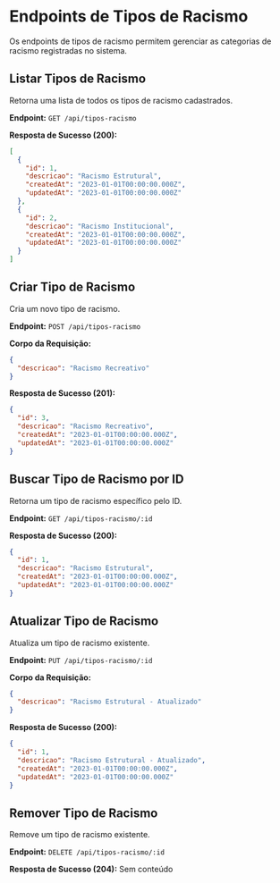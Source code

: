 # Endpoints de Tipos de Racismo

Os endpoints de tipos de racismo permitem gerenciar as categorias de racismo registradas no sistema.

## Listar Tipos de Racismo

Retorna uma lista de todos os tipos de racismo cadastrados.

**Endpoint:** `GET /api/tipos-racismo`

**Resposta de Sucesso (200):**
```json
[
  {
    "id": 1,
    "descricao": "Racismo Estrutural",
    "createdAt": "2023-01-01T00:00:00.000Z",
    "updatedAt": "2023-01-01T00:00:00.000Z"
  },
  {
    "id": 2,
    "descricao": "Racismo Institucional",
    "createdAt": "2023-01-01T00:00:00.000Z",
    "updatedAt": "2023-01-01T00:00:00.000Z"
  }
]
```

## Criar Tipo de Racismo

Cria um novo tipo de racismo.

**Endpoint:** `POST /api/tipos-racismo`

**Corpo da Requisição:**
```json
{
  "descricao": "Racismo Recreativo"
}
```

**Resposta de Sucesso (201):**
```json
{
  "id": 3,
  "descricao": "Racismo Recreativo",
  "createdAt": "2023-01-01T00:00:00.000Z",
  "updatedAt": "2023-01-01T00:00:00.000Z"
}
```

## Buscar Tipo de Racismo por ID

Retorna um tipo de racismo específico pelo ID.

**Endpoint:** `GET /api/tipos-racismo/:id`

**Resposta de Sucesso (200):**
```json
{
  "id": 1,
  "descricao": "Racismo Estrutural",
  "createdAt": "2023-01-01T00:00:00.000Z",
  "updatedAt": "2023-01-01T00:00:00.000Z"
}
```

## Atualizar Tipo de Racismo

Atualiza um tipo de racismo existente.

**Endpoint:** `PUT /api/tipos-racismo/:id`

**Corpo da Requisição:**
```json
{
  "descricao": "Racismo Estrutural - Atualizado"
}
```

**Resposta de Sucesso (200):**
```json
{
  "id": 1,
  "descricao": "Racismo Estrutural - Atualizado",
  "createdAt": "2023-01-01T00:00:00.000Z",
  "updatedAt": "2023-01-01T00:00:00.000Z"
}
```

## Remover Tipo de Racismo

Remove um tipo de racismo existente.

**Endpoint:** `DELETE /api/tipos-racismo/:id`

**Resposta de Sucesso (204):**
Sem conteúdo
